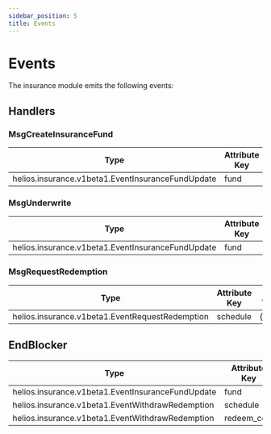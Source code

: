 ```yaml
---
sidebar_position: 5
title: Events
---
```


# Events

The insurance module emits the following events:

## Handlers

### MsgCreateInsuranceFund

| Type                                                 | Attribute Key | Attribute Value |
| ---------------------------------------------------- | ------------- | --------------- |
| helios.insurance.v1beta1.EventInsuranceFundUpdate | fund          | {fundJSON}      |

### MsgUnderwrite

| Type                                                 | Attribute Key | Attribute Value |
| ---------------------------------------------------- | ------------- | --------------- |
| helios.insurance.v1beta1.EventInsuranceFundUpdate | fund          | {fundJSON}      |

### MsgRequestRedemption

| Type                                               | Attribute Key | Attribute Value |
| -------------------------------------------------- | ------------- | --------------- |
| helios.insurance.v1beta1.EventRequestRedemption | schedule      | {scheduleJSON}  |



## EndBlocker

| Type                                                 | Attribute Key | Attribute Value |
| ---------------------------------------------------- | ------------- | --------------- |
| helios.insurance.v1beta1.EventInsuranceFundUpdate | fund          | {fundJSON}      |
| helios.insurance.v1beta1.EventWithdrawRedemption  | schedule      | {scheduleJSON}  |
| helios.insurance.v1beta1.EventWithdrawRedemption  | redeem_coin   | {redeemCoin}    |

